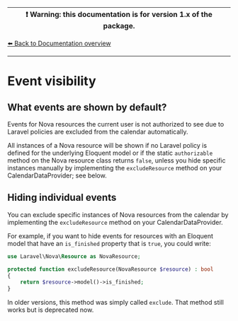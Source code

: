 | :exclamation:  Warning: this documentation is for version 1.x of the package.   |
|---------------------------------------------------------------------------------|

[⬅️ Back to Documentation overview](/nova-calendar/v1)

---

# Event visibility

## What events are shown by default?
Events for Nova resources the current user is not authorized to see due to Laravel policies are excluded from the calendar automatically.

All instances of a Nova resource will be shown if no Laravel policy is defined for the underlying Eloquent model or if the static `authorizable` method on the Nova resource class returns `false`, unless you hide specific instances manually by implementing the `excludeResource` method on your CalendarDataProvider; see below.

## Hiding individual events
You can exclude specific instances of Nova resources from the calendar by implementing the `excludeResource` method on your CalendarDataProvider.

For example, if you want to hide events for resources with an Eloquent model that have an `is_finished` property that is `true`, you could write:

```php
use Laravel\Nova\Resource as NovaResource;
```
```php
protected function excludeResource(NovaResource $resource) : bool
{
    return $resource->model()->is_finished;
}
```

In older versions, this method was simply called `exclude`. That method still works but is deprecated now.